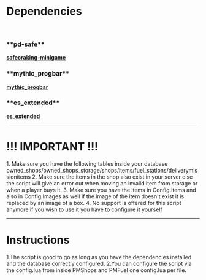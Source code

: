 <h1>Dependencies</h1><br>
 <h3>**pd-safe**</h3><a href = "https://forum.cfx.re/t/release-pd-safe-standalone-lua-safecracking-minigame/1231799"><strong>safecraking-minigame</strong></a><br>
 <h3>**mythic_progbar**</h3><a href = "https://github.com/HalCroves/mythic_progbar"><strong>mythic_progbar</strong></a><br>
 <h3>**es_extended**</h3><a href = "https://github.com/esx-framework/es_extended"><strong>es_extended</strong></a><br>

---

<h1>!!! IMPORTANT !!!</h1>
<p>
1. Make sure you have the following tables inside your database owned_shops/owned_shops_storage/shops/items/fuel_stations/deliverymissionitems
2. Make sure the items in the shop also exist in your server else the script will give an error out when moving an invalid item from storage or when a player buys it.
3. Make sure you have the items in Config.Items and also in Config.Images as well if the image of the item doesn't exist it is replaced by an image of a box.
4. No support is offered for this script anymore if you wish to use it you have to configure it yourself
</p>

---

<h1>Instructions</h1>
1.The script is good to go as long as you have the dependencies installed and the database correctly configured.
2.You can configure the script via the config.lua from inside PMShops and PMFuel one config.lua per file.
